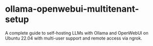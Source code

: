 # ollama-openwebui-multitenant-setup
A complete guide to self-hosting LLMs with Ollama and OpenWebUI on Ubuntu 22.04 with multi-user support and remote access via ngrok.
